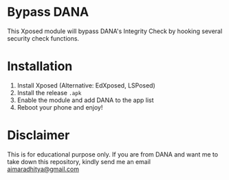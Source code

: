 # Bypass DANA
This Xposed module will bypass DANA's Integrity Check by hooking several security check functions.

# Installation
1. Install Xposed (Alternative: EdXposed, LSPosed)
2. Install the release `.apk`
3. Enable the module and add DANA to the app list
4. Reboot your phone and enjoy!

# Disclaimer
This is for educational purpose only.
If you are from DANA and want me to take down this repository, kindly send me an email aimaradhitya@gmail.com
